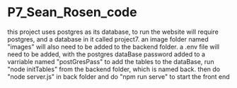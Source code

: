 # P7_Sean_Rosen_code

this project uses postgres as its database, to run the website will require postgres, and a database in it called project7.
an image folder named "images" will also need to be added to the backend folder.
a .env file will need to be added, with the postgres dataBase password added to a varriable named "postGresPass"
to add the tables to the dataBase, run "node initTables" from the backend folder, which is named back.
then do "node server.js" in back folder
and do "npm run serve" to start the front end
